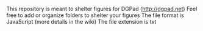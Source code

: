 This repository is meant to shelter figures for DGPad (http://dgpad.net)
Feel free to add or organize folders to shelter your figures
The file format is JavaScript (more details in the wiki)
The file extension is txt
